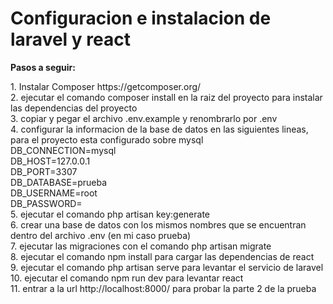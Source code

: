 <h1>Configuracion e instalacion de laravel y react</h1>

<strong>Pasos a seguir:</strong>
<p>
1. Instalar Composer https://getcomposer.org/</br>
2. ejecutar el comando composer install en la raiz del proyecto para instalar las dependencias del proyecto</br>
3. copiar y pegar el archivo .env.example y renombrarlo por .env</br>
4. configurar la informacion de la base de datos en las siguientes lineas, para el proyecto esta configurado sobre mysql</br>
    DB_CONNECTION=mysql</br>
    DB_HOST=127.0.0.1</br>
    DB_PORT=3307</br>
    DB_DATABASE=prueba</br>
    DB_USERNAME=root</br>
    DB_PASSWORD=</br>
5. ejecutar el comando php artisan key:generate</br>
6. crear una base de datos con los mismos nombres que se encuentran dentro del archivo .env (en mi caso prueba)</br>
7. ejecutar las migraciones con el comando php artisan migrate</br>
8. ejecutar el comando npm install para cargar las dependencias de react</br>
9. ejecutar el comando php artisan serve para levantar el servicio de laravel</br>
10. ejecutar el comando npm run dev para levantar react</br>
11. entrar a la url http://localhost:8000/ para probar la parte 2 de la prueba
</p>